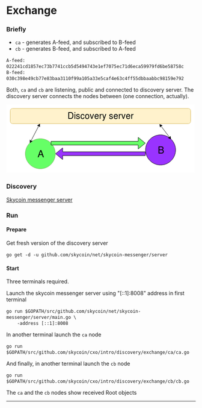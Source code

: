 Exchange
========


### Briefly

- `ca` - generates A-feed, and subscribed to B-feed
- `cb` - generates B-feed, and subscribed to A-feed

```
A-feed: 022241cd1857ec73b7741ccb5d5494743e1ef7075ec71d6eca59979fd6be58758c
B-feed: 030c398e49cb77e83baa3110f99a105a33e5caf4e63c4ff55dbbaabbc98159e792
```


Both, `ca` and `cb` are listening, public and connected to discovery server.
The discovery server connects the nodes between (one connection, actually).

![image](./discovery_exchange.png)

### Discovery

[Skycoin messenger server](https://github.com/skycoin/net/tree/master/skycoin-messenger/server)

### Run

#### Prepare

Get fresh version of the discovery server

```
go get -d -u github.com/skycoin/net/skycoin-messenger/server
```

#### Start

Three terminals required.

Launch the skycoin messenger server using "[::1]:8008" address in first terminal
```
go run $GOPATH/src/github.com/skycoin/net/skycoin-messenger/server/main.go \
    -address [::1]:8008
```

In another terminal launch the `ca` node
```
go run $GOPATH/src/github.com/skycoin/cxo/intro/discovery/exchange/ca/ca.go
```

And finally, in another terminal launch the `cb` node
```
go run $GOPATH/src/github.com/skycoin/cxo/intro/discovery/exchange/cb/cb.go
```


The `ca` and the `cb` nodes show received Root objects

---
